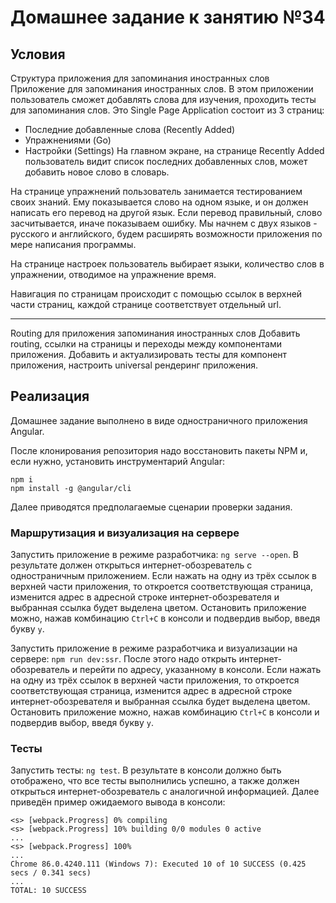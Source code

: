 # Домашнее задание к занятию №34

## Условия

Структура приложения для запоминания иностранных слов
Приложение для запоминания иностранных слов.
В этом приложении пользователь сможет добавлять слова для изучения, проходить тесты для запоминания слов.
Это Single Page Application состоит из 3 страниц:
- Последние добавленные слова (Recently Added)
- Упражнениями (Go)
- Настройки (Settings)
На главном экране, на странице Recently Added пользователь видит список последних добавленных слов, может добавить новое слово в словарь.

На странице упражнений пользователь занимается тестированием своих знаний. Ему показывается слово на одном языке, и он должен написать его перевод на другой язык. Если перевод правильный, слово засчитывается, иначе показываем ошибку. Мы начнем с двух языков - русского и английского, будем расширять возможности приложения по мере написания программы.

На странице настроек пользователь выбирает языки, количество слов в упражнении, отводимое на упражнение время.

Навигация по страницам происходит с помощью ссылок в верхней части страниц, каждой странице соответствует отдельный url.

---

Routing для приложения запоминания иностранных слов
Добавить routing, ссылки на страницы и переходы между компонентами приложения.
Добавить и актуализировать тесты для компонент приложения, настроить universal рендеринг приложения. 

## Реализация

Домашнее задание выполнено в виде одностраничного приложения Angular.

После клонирования репозитория надо восстановить пакеты NPM и, если нужно, установить инструментарий Angular:

```
npm i
npm install -g @angular/cli
```

Далее приводятся предполагаемые сценарии проверки задания.

### Маршрутизация и визуализация на сервере

Запустить приложение в режиме разработчика: `ng serve --open`. В результате должен открыться интернет-обозреватель с одностраничным приложением. Если нажать на одну из трёх ссылок в верхней части приложения, то откроется соответствующая страница, изменится адрес в адресной строке интернет-обозревателя и выбранная ссылка будет выделена цветом. Остановить приложение можно, нажав комбинацию `Ctrl+C` в консоли и подвердив выбор, введя букву `y`.

Запустить приложение в режиме разработчика и визуализации на сервере: `npm run dev:ssr`. После этого надо открыть интернет-обозреватель и перейти по адресу, указанному в консоли. Если нажать на одну из трёх ссылок в верхней части приложения, то откроется соответствующая страница, изменится адрес в адресной строке интернет-обозревателя и выбранная ссылка будет выделена цветом. Остановить приложение можно, нажав комбинацию `Ctrl+C` в консоли и подвердив выбор, введя букву `y`.

### Тесты

Запустить тесты: `ng test`. В результате в консоли должно быть отображено, что все тесты выполнились успешно, а также должен открыться интернет-обозреватель с аналогичной информацией. Далее приведён пример ожидаемого вывода в консоли:

```
<s> [webpack.Progress] 0% compiling
<s> [webpack.Progress] 10% building 0/0 modules 0 active
...
<s> [webpack.Progress] 100%
...
Chrome 86.0.4240.111 (Windows 7): Executed 10 of 10 SUCCESS (0.425 secs / 0.341 secs)
...
TOTAL: 10 SUCCESS
```
